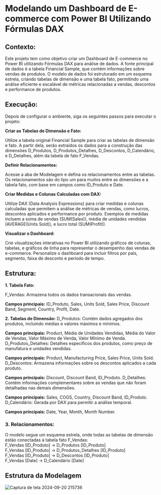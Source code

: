 # Modelando um Dashboard de E-commerce com Power BI Utilizando Fórmulas DAX

## Contexto:
Este projeto tem como objetivo criar um Dashboard de E-commerce no Power BI utilizando Fórmulas DAX para análise de dados. A fonte principal de dados é a tabela Financial Sample, que contém informações sobre vendas de produtos. O modelo de dados foi estruturado em um esquema estrela, criando tabelas de dimensão e uma tabela fato, permitindo uma análise eficiente e escalável de métricas relacionadas a vendas, descontos e performance de produtos.

## Execução:
Depois de configurar o ambiente, siga os seguintes passos para executar o projeto:

**Criar as Tabelas de Dimensão e Fato:**

Utilize a tabela original Financial Sample para criar as tabelas de dimensão e fato. A partir dela, serão extraídos os dados para a construção das dimensões D_Produtos, D_Produtos_Detalhes, D_Descontos, D_Calendário, e D_Detalhes, além da tabela de fato F_Vendas.

**Definir Relacionamentos:**

Acesse a aba de Modelagem e defina os relacionamentos entre as tabelas. Os relacionamentos são do tipo um para muitos entre as dimensões e a tabela fato, com base em campos como ID_Produto e Date.

**Criar Medidas e Colunas Calculadas com DAX:**

Utilize DAX (Data Analysis Expressions) para criar medidas e colunas calculadas que permitem a análise de métricas de vendas, como lucros, descontos aplicados e performance por produto.
Exemplos de medidas incluem a soma de vendas (SUM(Sales)), média de unidades vendidas (AVERAGE(Units Sold)), e lucro total (SUM(Profit)).

**Visualizar o Dashboard:**

Crie visualizações interativas no Power BI utilizando gráficos de colunas, tabelas, e gráficos de linha para representar o desempenho das vendas de e-commerce. Personalize o dashboard para incluir filtros por país, segmento, faixa de desconto e período de tempo.

## Estrutura:

**1. Tabela Fato:**

F_Vendas: Armazena todos os dados transacionais das vendas.

**Campos principais:**
ID_Produto, Sales, Units Sold, Sales Price, Discount Band, Segment, Country, Profit, Date.

**2. Tabelas de Dimensão:**
D_Produtos: Contém dados agregados dos produtos, incluindo médias e valores máximos e mínimos.

**Campos principais:**
Product, Média de Unidades Vendidas, Média do Valor de Vendas, Valor Máximo de Venda, Valor Mínimo de Venda.
D_Produtos_Detalhes: Detalhes específicos dos produtos, como preço de manufatura e unidades vendidas.

**Campos principais:**
Product, Manufacturing Price, Sales Price, Units Sold.
D_Descontos: Armazena informações sobre os descontos aplicados a cada produto.

**Campos principais:**
Discount, Discount Band, ID_Produto.
D_Detalhes: Contém informações complementares sobre as vendas que não foram detalhadas nas demais dimensões.

**Campos principais:**
Sales, COGS, Country, Discount Band, ID_Produto.
D_Calendário: Gerada por DAX para permitir a análise temporal.

**Campos principais:**
Date, Year, Month, Month Number.

### 3. Relacionamentos:
O modelo segue um esquema estrela, onde todas as tabelas de dimensão estão conectadas à tabela fato F_Vendas:
<br>
F_Vendas [ID_Produto] → D_Produtos [ID_Produto]<br>
F_Vendas [ID_Produto] → D_Produtos_Detalhes [ID_Produto]<br>
F_Vendas [ID_Produto] → D_Descontos [ID_Produto]<br>
F_Vendas [Date] → D_Calendário [Date]<br>

## Estrutura da Modelagem
![Captura de tela 2024-09-20 215736](https://github.com/user-attachments/assets/a28be5a1-ceca-4410-aa42-207d7b8ec2c1)

